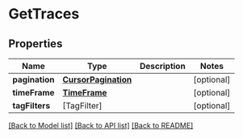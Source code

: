 # GetTraces

## Properties
Name | Type | Description | Notes
------------ | ------------- | ------------- | -------------
**pagination** | [**CursorPagination**](CursorPagination.md) |  | [optional] 
**timeFrame** | [**TimeFrame**](TimeFrame.md) |  | [optional] 
**tagFilters** | [TagFilter] |  | [optional] 

[[Back to Model list]](../README.md#documentation-for-models) [[Back to API list]](../README.md#documentation-for-api-endpoints) [[Back to README]](../README.md)


